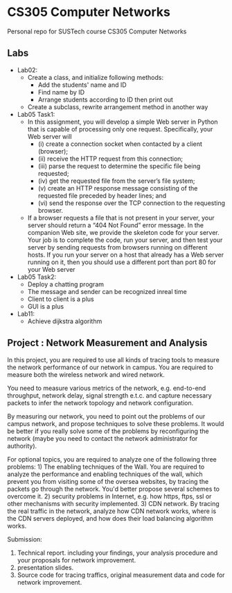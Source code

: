 # CS305 Computer Networks
Personal repo for SUSTech course CS305 Computer Networks

## Labs
* Lab02:
    - Create a class, and initialize following methods:
        + Add the students' name and ID
        + Find name by ID
        + Arrange students according to ID then print out
    - Create a subclass, rewrite arrangement method in another way
* Lab05 Task1:
    - In this assignment, you will develop a simple Web server in Python that is capable of processing only one request. Specifically, your Web server will
        + (i) create a connection socket when contacted by a client (browser);
        + (ii) receive the HTTP request from this connection;
        + (iii) parse the request to determine the specific file being requested;
        + (iv) get the requested file from the server’s file system;
        + (v) create an HTTP response message consisting of the requested file preceded by header lines; and
        + (vi) send the response over the TCP connection to the requesting browser.
    - If a browser requests a file that is not present in your server, your server should return a “404 Not Found” error message. In the companion Web site, we provide the skeleton code for your server. Your job is to complete the code, run your server, and then test your server by sending requests from browsers running on different hosts. If you run your server on a host that already has a Web server running on it, then you should use a different port than port 80 for your Web server
* Lab05 Task2:
    - Deploy a chatting program
    - The message and sender can be recognized inreal time
    - Client to client is a plus
    - GUI is a plus
* Lab11:
    - Achieve dijkstra algorithm

## Project : Network Measurement and Analysis
In this project, you are required to use all kinds of tracing tools to measure the network performance of our network in campus. You are required to measure both the wireless network and wired network.

You need to measure various metrics of the network, e.g. end-to-end throughput, network delay, signal strength e.t.c. and capture necessary packets to infer the network topology and network configuration.

By measuring our network, you need to point out the problems of our campus network, and propose techniques to solve these problems. It would be better if you really solve some of the problems by reconfiguring the network (maybe you need to contact the network administrator for authority).

For optional topics, you are required to analyze one of the following three problems: 1) The enabling techniques of the Wall. You are required to analyze the performance and enabling techniques of the wall, which prevent you from visiting some of the oversea websites, by tracing the packets go through the network. You'd better propose several schemes to overcome it. 2) security problems in Internet, e.g. how https, ftps, ssl or other mechanisms with security implemented. 3) CDN network. By tracing the real traffic in the network, analyze how CDN network works, where is the CDN servers deployed, and how does their load balancing algorithm works.

Submission:
1) Technical report. including your findings, your analysis procedure and your proposals for network improvement.
2) presentation slides.
3) Source code for tracing traffics, original measurement data and code for network improvement.

